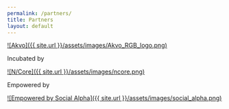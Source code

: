 ```yaml
---
permalink: /partners/
title: Partners
layout: default
---
```


<a href="http://akvo.org">![Akvo]({{ site.url }}/assets/images/Akvo_RGB_logo.png)</a>

Incubated by

<a href="http://ncore.thenudge.com">![N/Core]({{ site.url }}/assets/images/ncore.png)</a>

Empowered by

<a href="http://socialalpha.in">![Empowered by Social Alpha]({{ site.url }}/assets/images/social_alpha.png)</a>



